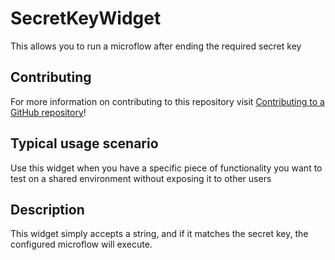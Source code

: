 # SecretKeyWidget

This allows you to run a microflow after ending the required secret key

## Contributing

For more information on contributing to this repository visit [Contributing to a GitHub repository](https://world.mendix.com/display/howto50/Contributing+to+a+GitHub+repository)!

## Typical usage scenario

Use this widget when you have a specific piece of functionality you want to test on a shared 
environment without exposing it to other users
 
## Description

This widget simply accepts a string, and if it matches the secret key, the configured microflow will execute.
